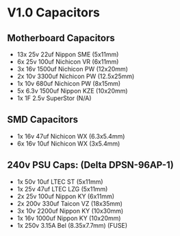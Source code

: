 # V1.0 Capacitors

## Motherboard Capacitors
- 13x 25v 22uf Nippon SME (5x11mm)
- 6x 25v 100uf Nichicon VR (6x11mm)
- 3x 16v 1500uf Nichicon PW (12x20mm)
- 2x 10v 3300uf Nichicon PW (12.5x25mm)
- 1x 10v 680uf Nichicon PW (8x15mm)
- 5x 6.3v 1500uf Nippon KZE (10x20mm)
- 1x 1F 2.5v SuperStor (N/A)

## SMD Capacitors
- 1x 16v 47uf Nichicon WX (6.3x5.4mm)
- 6x 16v 10uf Nichicon WX (3x5.4mm)

## 240v PSU Caps: (Delta DPSN-96AP-1)
- 1x 50v 10uf LTEC ST (5x11mm)
- 1x 25v 47uf LTEC LZG (5x11mm)
- 2x 25v 100uf Nippon KY (6x11mm)
- 2x 200v 330uf Taicon VZ (18x35mm)
- 3x 10v 2200uf Nippon KY (10x30mm)
- 1x 16v 1000uf Nippon KY (10x20mm)
- 1x 250v 3.15A Bel (8.35x7.7mm) (FUSE)
